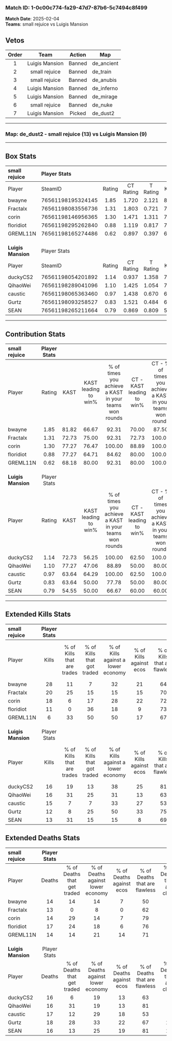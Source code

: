 ### Match ID: 1-0c00c774-fa29-47d7-87b6-5c7494c8f499  
**Match Date**: 2025-02-04  
**Teams**: small rejuice vs Luigis Mansion  

## Vetos  

| Order | Team | Action | Map |
| :---: | :--: | :----: | --- |
| 1 | Luigis Mansion | Banned | de_ancient |
| 2 | small rejuice | Banned | de_train |
| 3 | small rejuice | Banned | de_anubis |
| 4 | Luigis Mansion | Banned | de_inferno |
| 5 | Luigis Mansion | Banned | de_mirage |
| 6 | small rejuice | Banned | de_nuke |
| 7 | Luigis Mansion | Picked | de_dust2 |

---  

### **Map**: de_dust2 - small rejuice (13) vs Luigis Mansion (9)  
---  

## Box Stats  

| **small rejuice**  | Player Stats      |        |           |          |       |       |       |         |        |      |     |
| :- | :- | :-: | :-: | :-: | :-: | :-: | :-: | :-: | :-: | :-: | :-: |
| Player             | SteamID           | Rating | CT Rating | T Rating | KAST  |  ADR  | Kills | Assists | Deaths | K/D  | HS% |
| bwayne             | 76561198195324145 |  1.85  |   1.720   |  2.121   | 81.82 | 130.1 |  28   |    4    |   14   | 2.00 | 60  |
| Fractalx           | 76561198083556736 |  1.31  |   1.803   |  0.721   | 72.73 | 70.3  |  20   |    5    |   13   | 1.54 | 45  |
| corin              | 76561198146956365 |  1.30  |   1.471   |  1.311   | 77.27 | 87.7  |  18   |    6    |   14   | 1.29 | 27  |
| floridiot          | 76561198295262840 |  0.88  |   1.119   |  0.817   | 77.27 | 65.6  |  11   |    6    |   17   | 0.65 | 90  |
| GREML11N           | 76561198165274486 |  0.62  |   0.897   |  0.397   | 68.18 | 44.5  |   6   |    5    |   14   | 0.43 | 66  |
|                    |                   |        |           |          |       |       |       |         |        |      |     |
|                    |                   |        |           |          |       |       |       |         |        |      |     |
|                    |                   |        |           |          |       |       |       |         |        |      |     |
| **Luigis Mansion** | Player Stats      |        |           |          |       |       |       |         |        |      |     |
| Player             | SteamID           | Rating | CT Rating | T Rating | KAST  |  ADR  | Kills | Assists | Deaths | K/D  | HS% |
| duckyCS2           | 76561198054201892 |  1.14  |   0.937   |  1.358   | 72.73 | 88.1  |  16   |    6    |   16   | 1.00 | 62  |
| QihaoWei           | 76561198289041096 |  1.10  |   1.425   |  1.054   | 77.27 | 67.8  |  16   |    4    |   16   | 1.00 | 31  |
| caustic            | 76561198065363460 |  0.97  |   1.438   |  0.670   | 63.64 | 70.7  |  15   |    9    |   17   | 0.88 | 80  |
| Gurtz              | 76561198093258527 |  0.83  |   1.521   |  0.484   | 63.64 | 78.2  |  12   |    5    |   18   | 0.67 | 66  |
| SEAN               | 76561198265211664 |  0.79  |   0.869   |  0.809   | 54.55 | 58.5  |  13   |    4    |   16   | 0.81 | 38  |
---  

## Contribution Stats  

| **small rejuice**  | Player Stats |       |                      |                                                        |                           |                                                             |                          |                                                            |
| :- | :-: | :-: | :-: | :-: | :-: | :-: | :-: | :-: |
| Player             |    Rating    | KAST  | KAST leading to win% | % of times you achieve a KAST in your teams won rounds | CT - KAST leading to win% | CT - % of times you achieve a KAST in your teams won rounds | T - KAST leading to win% | T - % of times you achieve a KAST in your teams won rounds |
| bwayne             |     1.85     | 81.82 |        66.67         |                         92.31                          |           70.00           |                            87.50                            |          62.50           |                           100.00                           |
| Fractalx           |     1.31     | 72.73 |        75.00         |                         92.31                          |           72.73           |                           100.00                            |          80.00           |                           80.00                            |
| corin              |     1.30     | 77.27 |        76.47         |                         100.00                         |           88.89           |                           100.00                            |          62.50           |                           100.00                           |
| floridiot          |     0.88     | 77.27 |        64.71         |                         84.62                          |           80.00           |                           100.00                            |          42.86           |                           60.00                            |
| GREML11N           |     0.62     | 68.18 |        80.00         |                         92.31                          |           80.00           |                           100.00                            |          80.00           |                           80.00                            |
|                    |              |       |                      |                                                        |                           |                                                             |                          |                                                            |
|                    |              |       |                      |                                                        |                           |                                                             |                          |                                                            |
|                    |              |       |                      |                                                        |                           |                                                             |                          |                                                            |
| **Luigis Mansion** | Player Stats |       |                      |                                                        |                           |                                                             |                          |                                                            |
| Player             |    Rating    | KAST  | KAST leading to win% | % of times you achieve a KAST in your teams won rounds | CT - KAST leading to win% | CT - % of times you achieve a KAST in your teams won rounds | T - KAST leading to win% | T - % of times you achieve a KAST in your teams won rounds |
| duckyCS2           |     1.14     | 72.73 |        56.25         |                         100.00                         |           62.50           |                           100.00                            |          50.00           |                           100.00                           |
| QihaoWei           |     1.10     | 77.27 |        47.06         |                         88.89                          |           50.00           |                            80.00                            |          44.44           |                           100.00                           |
| caustic            |     0.97     | 63.64 |        64.29         |                         100.00                         |           62.50           |                           100.00                            |          66.67           |                           100.00                           |
| Gurtz              |     0.83     | 63.64 |        50.00         |                         77.78                          |           50.00           |                            80.00                            |          50.00           |                           75.00                            |
| SEAN               |     0.79     | 54.55 |        50.00         |                         66.67                          |           60.00           |                            60.00                            |          42.86           |                           75.00                            |
---  

## Extended Kills Stats  

| **small rejuice**  | Player Stats |                            |                            |                                    |                         |                              |                                 |                                       |                    |           |
| :- | :-: | :-: | :-: | :-: | :-: | :-: | :-: | :-: | :-: | :-: |
| Player             |    Kills     | % of Kills that are trades | % of Kills that got traded | % of Kills against a lower economy | % of Kills against ecos | % of Kills that are flawless | % of Kills that are close duels | % of Kills that are assisted by flash | Pistol Round Kills | AWP Kills |
| bwayne             |      28      |             11             |             7              |                 32                 |           21            |              64              |                7                |                   4                   |         0          |     1     |
| Fractalx           |      20      |             25             |             15             |                 15                 |           15            |              70              |               10                |                   0                   |         2          |     0     |
| corin              |      18      |             6              |             17             |                 28                 |           22            |              72              |                0                |                   0                   |         6          |     2     |
| floridiot          |      11      |             0              |             36             |                 18                 |            9            |              73              |                0                |                   0                   |         0          |     2     |
| GREML11N           |      6       |             33             |             50             |                 50                 |           17            |              67              |               17                |                   0                   |         0          |     2     |
|                    |              |                            |                            |                                    |                         |                              |                                 |                                       |                    |           |
|                    |              |                            |                            |                                    |                         |                              |                                 |                                       |                    |           |
|                    |              |                            |                            |                                    |                         |                              |                                 |                                       |                    |           |
| **Luigis Mansion** | Player Stats |                            |                            |                                    |                         |                              |                                 |                                       |                    |           |
| Player             |    Kills     | % of Kills that are trades | % of Kills that got traded | % of Kills against a lower economy | % of Kills against ecos | % of Kills that are flawless | % of Kills that are close duels | % of Kills that are assisted by flash | Pistol Round Kills | AWP Kills |
| duckyCS2           |      16      |             19             |             13             |                 38                 |           25            |              81              |                0                |                  19                   |         0          |     2     |
| QihaoWei           |      16      |             31             |             25             |                 31                 |           13            |              63              |                0                |                   0                   |         8          |     0     |
| caustic            |      15      |             7              |             7              |                 33                 |           27            |              53              |                0                |                   0                   |         0          |     0     |
| Gurtz              |      12      |             8              |             25             |                 50                 |           33            |              75              |                8                |                   8                   |         2          |     2     |
| SEAN               |      13      |             31             |             15             |                 15                 |            8            |              69              |                0                |                   8                   |         0          |     4     |
## Extended Deaths Stats  

| **small rejuice**  | Player Stats |                             |                                   |                          |                               |                            |                           |               |
| :- | :-: | :-: | :-: | :-: | :-: | :-: | :-: | :-: |
| Player             |    Deaths    | % of Deaths that get traded | % of Deaths against lower economy | % of Deaths against ecos | % of Deaths that are flawless | % of Deaths that are close | % of Deaths while blinded | Deaths to AWP |
| bwayne             |      14      |             14              |                14                 |            7             |              50               |             0              |             0             |       2       |
| Fractalx           |      13      |              0              |                 8                 |            0             |              62               |             0              |             0             |       2       |
| corin              |      14      |             29              |                14                 |            7             |              79               |             7              |            14             |       3       |
| floridiot          |      17      |             24              |                18                 |            6             |              76               |             0              |            18             |       2       |
| GREML11N           |      14      |             14              |                21                 |            14            |              71               |             0              |             0             |       1       |
|                    |              |                             |                                   |                          |                               |                            |                           |               |
|                    |              |                             |                                   |                          |                               |                            |                           |               |
|                    |              |                             |                                   |                          |                               |                            |                           |               |
| **Luigis Mansion** | Player Stats |                             |                                   |                          |                               |                            |                           |               |
| Player             |    Deaths    | % of Deaths that get traded | % of Deaths against lower economy | % of Deaths against ecos | % of Deaths that are flawless | % of Deaths that are close | % of Deaths while blinded | Deaths to AWP |
| duckyCS2           |      16      |              6              |                19                 |            13            |              63               |             0              |             6             |       1       |
| QihaoWei           |      16      |             31              |                19                 |            13            |              81               |             0              |             0             |       2       |
| caustic            |      17      |             12              |                29                 |            18            |              53               |             0              |             0             |       3       |
| Gurtz              |      18      |             28              |                33                 |            22            |              67               |             17             |             0             |       2       |
| SEAN               |      16      |             13              |                25                 |            19            |              81               |             13             |             0             |       0       |
